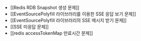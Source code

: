 - [[Redis RDB Snapshot 생성 문제]]
- [[EventSourcePolyfill 라이브러리를 이용한 SSE 응답 보기 문제]]
- [[EventSourcePolyfill 라이브러리의 SSE 메시지 받기 문제]]
- [[SSE 미응답 문제]]
- [[redis accessTokenMap 만료시간 문제]]



